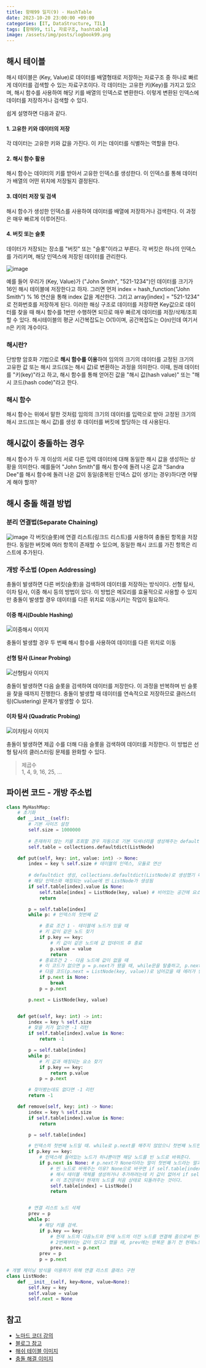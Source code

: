 ```yaml
---
title: 항해99 일지(9) - HashTable
date: 2023-10-20 23:00:00 +09:00
categories: [IT, DataStructure, TIL]
tags: [항해99, til, 자료구조, hashtable]
image: /assets/img/posts/logbook99.png
---
```


## 해시 테이블
해시 테이블은 (Key, Value)로 데이터를 배열형태로 저장하는 자료구조 중 하나로 빠르게 데이터를 검색할 수 있는 자료구조이다. 
각 데이터는 고유한 키(Key)를 가지고 있으며, 해시 함수를 사용하여 해당 키를 배열의 인덱스로 변환한다. 이렇게 변환된 인덱스에 데이터를 저장하거나 검색할 수 있다.     
     
쉽게 설명하면 다음과 같다.     
#### 1. 고유한 키와 데이터의 저장
각 데이터는 고유한 키와 값을 가진다. 이 키는 데이터를 식별하는 역할을 한다.
#### 2. 해시 함수 활용
해시 함수는 데이터의 키를 받아서 고유한 인덱스를 생성한다. 이 인덱스를 통해 데이터가 배열의 어떤 위치에 저장될지 결정된다.
#### 3. 데이터 저장 및 검색
해시 함수가 생성한 인덱스를 사용하여 데이터를 배열에 저장하거나 검색한다. 이 과정은 매우 빠르게 이루어진다.
#### 4. 버킷 또는 슬롯
데이터가 저장되는 장소를 "버킷" 또는 "슬롯"이라고 부른다. 각 버킷은 하나의 인덱스를 가리키며, 해당 인덱스에 저장된 데이터를 관리한다.

![image](https://github.com/honge7694/honge7694.github.io/assets/76715487/6f15c309-e5eb-4fc5-a73c-8dbd71df2de5)

예를 들어 우리가 (Key, Value)가 ("John Smith", "521-1234")인 데이터를 크기가 16인 해시 테이블에 저장한다고 하자. 그러면 먼저 index = hash_function("John Smith") % 16 연산을 통해 index 값을 계산한다. 그리고 array[index] = "521-1234" 로 전화번호를 저장하게 된다.
이러한 해싱 구조로 데이터를 저장하면 Key값으로 데이터를 찾을 때 해시 함수를 1번만 수행하면 되므로 매우 빠르게 데이터를 저장/삭제/조회할 수 있다. 해시테이블의 평균 시간복잡도는 O(1)이며, 공간복잡도는 O(n)인데 여기서 n은 키의 개수이다.    

### 해시란?
단방향 암호화 기법으로 **해시 함수를 이용**하여 임의의 크기의 데이터를 고정된 크기의 고유한 값 또는 해시 코드(또는 해시 값)로 변환하는 과정을 의미한다. 이때, 원래 데이터를 "키(key)"라고 하고, 해시 함수를 통해 얻어진 값을 "해시 값(hash value)" 또는 "해시 코드(hash code)"라고 한다.    

### 해시 함수
 해시 함수는 위에서 말한 것처럼 임의의 크기의 데이터를 입력으로 받아 고정된 크기의 해시 코드(또는 해시 값)를 생성 후 데이터를 버킷에 할당하는 데 사용된다.     
     
## 해시값이 충돌하는 경우
해시 함수가 두 개 이상의 서로 다른 입력 데이터에 대해 동일한 해시 값을 생성하는 상황을 의미한다. 예를들어 "John Smith"를 해시 함수에 돌려 나온 값과 "Sandra Dee"를 해시 함수에 돌려 나온 값이 동일(중복된 인덱스 값이 생기는 경우)하다면 어떻게 해야 할까?   
    
## 해시 충돌 해결 방법

### 분리 연결법(Separate Chaining)
![image](https://github.com/honge7694/honge7694.github.io/assets/76715487/fdb3579b-b8fa-4e41-a0c8-6173b6799fc9)
각 버킷(슬롯)에 연결 리스트(링크드 리스트)를 사용하여 충돌된 항목을 저장한다. 동일한 버킷에 여러 항목이 존재할 수 있으며, 동일한 해시 코드를 가진 항목은 리스트에 추가된다.

### 개방 주소법 (Open Addressing)
충돌이 발생하면 다른 버킷(슬롯)을 검색하여 데이터를 저장하는 방식이다. 선형 탐사, 이차 탐사, 이중 해시 등의 방법이 있다. 이 방법은 메모리를 효율적으로 사용할 수 있지만 충돌이 발생할 경우 데이터를 다른 위치로 이동시키는 작업이 필요하다.

#### 이중 해시(Double Hashing)

![이중해시 이미지](https://github.com/honge7694/honge7694.github.io/assets/76715487/40264fc4-59ab-4fb4-b002-5b5fb7857db1)

충돌이 발생할 경우 두 번째 해시 함수를 사용하여 데이터를 다른 위치로 이동


#### 선형 탐사 (Linear Probing)

![선형탐사 이미지](https://github.com/honge7694/honge7694.github.io/assets/76715487/20f2f678-8ea7-49a9-8791-33ac4509ba77)

충돌이 발생하면 다음 슬롯을 검색하여 데이터를 저장한다. 이 과정을 반복하며 빈 슬롯을 찾을 때까지 진행한다. 충돌이 발생할 때 데이터를 연속적으로 저장하므로 클러스터링(Clustering) 문제가 발생할 수 있다.    
    
#### 이차 탐사 (Quadratic Probing)

![이차탐사 이미지](https://github.com/honge7694/honge7694.github.io/assets/76715487/987a47dd-2760-446a-8a45-ed70a43d2ab6)

충돌이 발생하면 제곱 수를 더해 다음 슬롯을 검색하여 데이터를 저장한다. 이 방법은 선형 탐사의 클러스터링 문제를 완화할 수 있다.     
> 제곱수     
> 1, 4, 9, 16, 25, ...

## 파이썬 코드 - 개방 주소법
```python
class MyHashMap:
    # 초기화
    def __init__(self):
        # 기본 사이즈 설정
        self.size = 1000000
        
        # 존재하지 않는 키를 조회할 경우 자동으로 기본 딕셔너리를 생성해주는 defaultdict 사용 -> 왜?
        self.table = collections.defaultdict(ListNode)

    def put(self, key: int, value: int) -> None:
        index = key % self.size # 테이블의 인덱스, 모듈로 연산
		
        # defaultdict 생성, collections.defaultdict(ListNode)로 생성했기 때문에
        # 해당 인덱스와 매칭되는 value에 빈 ListNode가 생성됨
        if self.table[index].value is None: 
            self.table[index] = ListNode(key, value) # 비어있는 공간에 요소 추가
            return

        p = self.table[index]
        while p: # 인덱스의 첫번째 값

            # 종료 조건 1 - 테이블에 노드가 있을 때
            # 키 값이 같은 노드 찾기
            if p.key == key:
                # 키 값이 같은 노드에 값 업데이트 후 종료
                p.value = value
                return
            # 종료조건 2 - 다음 노드에 값이 없을 때
            # 이 코드가 없으면 p = p.next가 됐을 때, while문을 탈출하고, p.next에는 아무것도 없기 때문에
            # 다음 코드(p.next = ListNode(key, value))로 넘어갔을 때 에러가 난다.
            if p.next is None:
                break
            p = p.next

        p.next = ListNode(key, value)


    def get(self, key: int) -> int:
        index = key % self.size
        # 찾을 키가 없으면 -1 리턴
        if self.table[index].value is None:
            return -1

        p = self.table[index]
        while p:
            # 키 값과 매칭되는 요소 찾기
            if p.key == key:
                return p.value
            p = p.next

        # 찾아봤는데도 없다면 -1 리턴
        return -1

    def remove(self, key: int) -> None:
        index = key % self.size
        if self.table[index].value is None:
            return

        p = self.table[index]

        # 인덱스의 첫번째 노드일 때. while로 p.next를 해주지 않았으니 첫번째 노드만 비교한다.
        if p.key == key:
            # 인덱스에 들어있는 노드가 하나뿐이면 해당 노드를 빈 노드로 바꿔준다.
            if p.next is None: # p.next가 None이라는 말이 첫번째 노드라는 말과 같다.
                # 빈 노드로 바꿔주는 이유? None으로 바꾸면 if self.table[index].value is None 코드에서 table[index] 자체가 None이기 때문에 .value를 수행할 수 없어서 에러가 남
                # 해시 테이블 객체를 생성하거나 추가하려는데 키 값이 없어서 if self.table[index].value is None 조건문을 탈 때에 self.table[index]는 자동으로 ListNode()로 생성되기 때문에
                # 이 조건문에서 현재의 노드를 처음 상태로 되돌려주는 것이다.
                self.table[index] = ListNode()
                return


        # 연결 리스트 노드 삭제
        prev = p
        while p:
            # 해당 키를 검색.
            if p.key == key:
                # 현재 노드의 다음노드와 현재 노드의 이전 노드를 연결해 줌으로써 현재노드의 연결을 끊는다. 왜 이렇게 되나요? 첫번째 노드는 이미 위에서 걸러지고,
                # 2번째부터는 값이 있다고 했을 때, prev에는 반복문 돌기 전 현재노드 즉, 다음 반복문에서는 이전노드가 담기고 p에는 다음 노드가 담기기 때문이다.
                prev.next = p.next
            prev = p
            p = p.next

# 개별 체이닝 방식을 이용하기 위해 연결 리스트 클래스 구현
class ListNode:
    def __init__(self, key=None, value=None):
        self.key = key
        self.value = value
        self.next = None
```




## 참고
- [노마드 코더 강의](https://www.youtube.com/watch?v=HraOg7W3VAM&t=281s)
- [블로그 참고](https://mangkyu.tistory.com/102)
- [해쉬 테이블 이미지](https://ko.wikipedia.org/wiki/%ED%95%B4%EC%8B%9C_%ED%85%8C%EC%9D%B4%EB%B8%94)
- [충돌 해결 이미지](https://courses.cs.washington.edu/courses/cse326/00wi/handouts/lecture16/sld025.htm)





